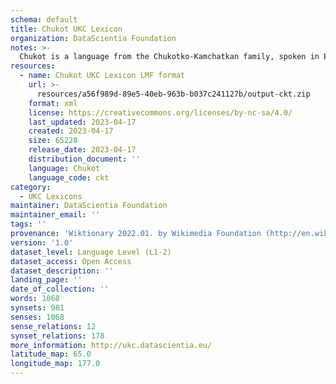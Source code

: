 ```yaml
---
schema: default
title: Chukot UKC Lexicon
organization: DataScientia Foundation
notes: >-
  Chukot is a language from the Chukotko-Kamchatkan family, spoken in Eurasia. The UKC Lexicon of Chukot is represented as a lexico-semantic network. It consists of words, word senses, synsets, as well as sense-level and synset-level relationships.
resources:
  - name: Chukot UKC Lexicon LMF format
    url: >-
      resources/a56f989d-89e5-40eb-963b-b037c241127b/output-ckt.zip
    format: xml
    license: https://creativecommons.org/licenses/by-nc-sa/4.0/
    last_updated: 2023-04-17
    created: 2023-04-17
    size: 65228
    release_date: 2023-04-17
    distribution_document: ''
    language: Chukot
    language_code: ckt
category:
  - UKC Lexicons
maintainer: DataScientia Foundation
maintainer_email: ''
tags: ''
provenance: 'Wiktionary 2022.01. by Wikimedia Foundation (http://en.wiktionary.org); CogNet 2.1 by Khuyagbaatar Batsuren, National University of Mongolia (http://cognet.ukc.disi.unitn.it); UniMet: Universal Metonymy 1.0 by Temuulen Khishigsuren and Gábor Bella (http://ukc.disi.unitn.it/index.php/metonymy/); MorphyNet 2.0 by Gábor Bella and Khuyagbaatar Batsuren (http://ukc.disi.unitn.it/index.php/morphynet/); Antonymy 1.0 by Gábor Bella (http://ukc.datascientia.eu); NorthEuraLex 0.9 by Johannes Dellert and Gerhard Jäger, Eberhard Karls Universität Tübingen (http://northeuralex.org/); Princeton WordNet 2.1 by Princeton University (https://wordnet.princeton.edu)'
version: '1.0'
dataset_level: Language Level (L1-2)
dataset_access: Open Access
dataset_description: ''
landing_page: ''
date_of_collection: ''
words: 1068
synsets: 981
senses: 1068
sense_relations: 12
synset_relations: 178
more_information: http://ukc.datascientia.eu/
latitude_map: 65.0
longitude_map: 177.0
---
```

